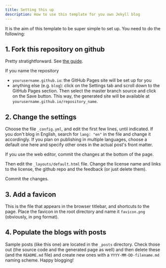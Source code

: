 ```yaml
---
title: Setting this up
description: How to use this template for you own Jekyll blog
---
```


It is the aim of this template to be super simple to set up. You need to do the following:

## 1. Fork this repository on github

Pretty stratightforward. See [the guide](https://guides.github.com/activities/forking/). 

If you name the repository
- `yourusername.github.io`: the GitHub Pages site will be set up for you
- anything else (e.g. `blog`): click on the Settings tab and scroll down to the GitHub Pages section. Then select the master branch source and click on the Save button. This way, the generated site will be available at `yourusername.github.io/repository_name`. 

## 2. Change the settings

Choose the file `_config.yml`, and edit the first few lines, until indicated. If you don't blog in English, search for `lang: "en"` in the file and change it accordingly. If you plan on publishing in multiple languages, choose a default one here and specify other ones in the  actual post's front matter. 

If you use the web editor, commit the changes at the bottom of the page.

Then edit the `_layouts/default.html` file. Change the license name and links to the license, the github repo and the feedback (or just delete them). 

Commit the changes. 

## 3. Add a favicon

This is the file that appears in the browser titlebar, and shortcuts to the page. Place the favicon in the root directory and name it `favicon.png` (obviously, in png format). 

## 4. Populate the blogs with posts

Sample posts (like this one) are located in the `_posts` directory. Check those out (the source code and the generated page as well) and then delete these (and the `README.md` file) and create new ones with a `YYYY-MM-DD-filename.md` naming scheme. Happy blogging!